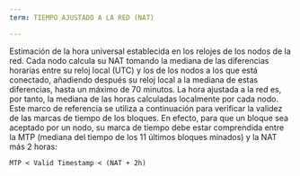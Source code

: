 ```yaml
---
term: TIEMPO AJUSTADO A LA RED (NAT)

---
```

Estimación de la hora universal establecida en los relojes de los nodos de la red. Cada nodo calcula su NAT tomando la mediana de las diferencias horarias entre su reloj local (UTC) y los de los nodos a los que está conectado, añadiendo después su reloj local a la mediana de estas diferencias, hasta un máximo de 70 minutos. La hora ajustada a la red es, por tanto, la mediana de las horas calculadas localmente por cada nodo. Este marco de referencia se utiliza a continuación para verificar la validez de las marcas de tiempo de los bloques. En efecto, para que un bloque sea aceptado por un nodo, su marca de tiempo debe estar comprendida entre la MTP (mediana del tiempo de los 11 últimos bloques minados) y la NAT más 2 horas:

```text
MTP < Valid Timestamp < (NAT + 2h)
```